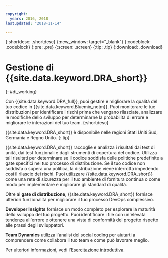 ```yaml
---

copyright:
  years: 2016, 2018
lastupdated: "2018-11-14"

---
```


{:shortdesc: .shortdesc}
{:new_window: target="_blank"}
{:codeblock: .codeblock}
{:pre: .pre}
{:screen: .screen}
{:tip: .tip}
{:download: .download}

# Gestione di {{site.data.keyword.DRA_short}}
{: #di_working}

Con {{site.data.keyword.DRA_full}}, puoi gestire e migliorare la qualità del tuo codice in {{site.data.keyword.Bluemix_notm}}. Puoi monitorare le tue distribuzioni per identificare i rischi prima che vengano rilasciate, analizzare le modifiche dello sviluppo per determinarne la probabilità di errore e migliorare le interazioni del tuo team.
{:shortdesc}

{{site.data.keyword.DRA_short}} è disponibile nelle regioni Stati Uniti Sud, Germania e Regno Unito.
{: tip}

{{site.data.keyword.DRA_short}} raccoglie e analizza i risultati dai test di unità, dai test funzionali e dagli strumenti di copertura del codice. Utilizza tali risultati per determinare se il codice soddisfa delle politiche predefinite a gate specifici nel tuo processo di distribuzione. Se il tuo codice non soddisfa o supera una politica, la distribuzione viene interrotta impedendo così il rilascio dei rischi. Puoi utilizzare {{site.data.keyword.DRA_short}} come una rete di sicurezza per il tuo ambiente di fornitura continua o come modo per implementare e migliorare gli standard di qualità. 

Oltre ai **gate di distribuzione**, {{site.data.keyword.DRA_short}} fornisce ulteriori funzionalità per migliorare il tuo processo DevOps complessivo.  

**Developer Insights** fornisce un modo completo per esplorare la maturità dello sviluppo del tuo progetto. Puoi identificare i file con un'elevata tendenza all'errore e ottenere una vista di conformità del progetto rispetto alle prassi degli sviluppatori.
	
**Team Dynamics** utilizza l'analisi del social coding per aiutarti a comprendere come collabora il tuo team e come può lavorare meglio.

Per ulteriori informazioni, vedi l'[Esercitazione introduttiva](/docs/services/DevOpsInsights/index.html).
